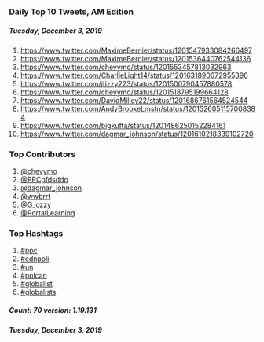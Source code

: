 ### Daily Top 10 Tweets, AM Edition
##### Tuesday, December 3, 2019
 1) https://www.twitter.com/MaximeBernier/status/1201547933084266497
 2) https://www.twitter.com/MaximeBernier/status/1201536440762544136
 3) https://www.twitter.com/chevymo/status/1201553457813032963
 4) https://www.twitter.com/CharlieLight14/status/1201631890672955396
 5) https://www.twitter.com/jtizzy223/status/1201500790457880578
 6) https://www.twitter.com/chevymo/status/1201518795199664128
 7) https://www.twitter.com/DavidMilley22/status/1201686761564524544
 8) https://www.twitter.com/AndyBrookeLmstn/status/1201526051157008384
 9) https://www.twitter.com/bigkufta/status/1201486250152284161
10) https://www.twitter.com/dagmar_johnson/status/1201610218339102720

### Top Contributors
  1) [@chevymo](https://www.twitter.com/chevymo)
  2) [@PPCpfdsddo](https://www.twitter.com/PPCpfdsddo)
  3) [@dagmar_johnson](https://www.twitter.com/dagmar_johnson)
  4) [@wwbrrt](https://www.twitter.com/wwbrrt)
  5) [@G_ozzy](https://www.twitter.com/G_ozzy)
  6) [@PortalLearning](https://www.twitter.com/PortalLearning)


### Top Hashtags

  1) [#ppc](https://www.twitter.com/hashtag/ppc)
  2) [#cdnpoli](https://www.twitter.com/hashtag/cdnpoli)
  3) [#un](https://www.twitter.com/hashtag/un)
  4) [#polcan](https://www.twitter.com/hashtag/polcan)
  5) [#globalist](https://www.twitter.com/hashtag/globalist)
  6) [#globalists](https://www.twitter.com/hashtag/globalists)

##### Count: 70	version: 1.19.131
##### Tuesday, December 3, 2019

